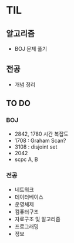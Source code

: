 # TIL
## 알고리즘
- BOJ 문제 풀기
## 전공
- 개념 정리

## TO DO
### BOJ
- 2842, 1780 시간 복잡도
- 1708 : Graham Scan?
- 3108 : disjoint set
- 2042
- scpc A, B

### 전공
- 네트워크
- 데이터베이스
- 운영체제
- 컴퓨터구조
- 자료구조 및 알고리즘
- 프로그래밍
- 정보
